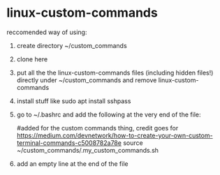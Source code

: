 # linux-custom-commands
reccomended way of using:
1. create directory ~/custom_commands
2. clone here
3. put all the the linux-custom-commands files (including hidden files!) directly under ~/custom_commands and remove linux-custom-commands
4. install stuff like sudo apt install sshpass
5. go to ~/.bashrc and add the following at the very end of the file:

     #added for the custom commands thing, credit goes for https://medium.com/devnetwork/how-to-create-your-own-custom-terminal-commands-c5008782a78e
     source ~/custom_commands/.my_custom_commands.sh
     
6. add an empty line at the end of the file
